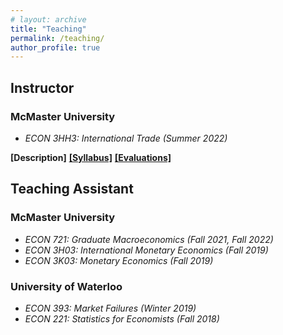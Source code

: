 ```yaml
---
# layout: archive
title: "Teaching"
permalink: /teaching/
author_profile: true
---
```


## Instructor

### McMaster University

* *ECON 3HH3: International Trade (Summer 2022)*
<div id="container" class="paper-link-div"> 
  <a id="description" class="unhide-button" onclick="displayTog('3hh3Desc')"><b>[Description]</b></a>
  <a id="syllabus" href="../files/3HH3_outline.pdf"><b>[Syllabus]</b></a>
  <a id="evaluations" href="../files/3HH3_evaluations.pdf"><b>[Evaluations]</b></a>
</div>
<div id="3hh3Desc" class="paper-link-div" style="display:none;"><p>This course provides an introduction to the basis, consequences and policies of international trade and to the multilateral trading system and institutions such as the World Trade Organization. This course develops basic theories of international trade. These theories will help understand the reasons why countries trade goods and services and firms invest abroad; the determinants of trade patterns; and the impact of (gains and losses from) trade on welfare and economic development. The insights of these theories will help as well to address policy issues, such as trade and investment policies. We are interested to answer questions such as: Do countries gain from trade? How much? Are there losers from trade? Why do countries implement protectionist trade policies? What is the role of the WTO? Why do countries sign preferential trade agreements? What are the political forces that shape trade policies?</p></div>

## Teaching Assistant

### McMaster University

* *ECON 721: Graduate Macroeconomics (Fall 2021, Fall 2022)*
* *ECON 3H03: International Monetary Economics (Fall 2019)*
* *ECON 3K03: Monetary Economics (Fall 2019)*

### University of Waterloo

* *ECON 393: Market Failures (Winter 2019)*
* *ECON 221: Statistics for Economists (Fall 2018)*
